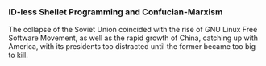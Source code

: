 ### ID-less Shellet Programming and Confucian-Marxism

The collapse of the Soviet Union coincided with the rise of GNU Linux Free Software Movement, as well as the rapid growth of China, catching up with America, with its presidents too distracted until the former became too big to kill.
